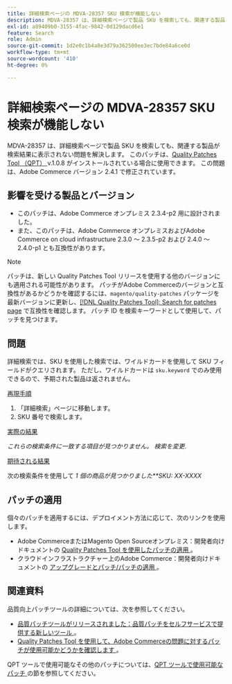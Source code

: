 ```yaml
---
title: 詳細検索ページの MDVA-28357 SKU 検索が機能しない
description: MDVA-28357 は、詳細検索ページで製品 SKU を検索しても、関連する製品が検索結果に表示されない問題を解決します。 このパッチは、[Quality Patches Tool （QPT） ] （/help/announcements/adobe-commerce-announcements/magento-quality-patches-released-new-tool-to-self-serve-quality-patches.md） v.1.0.8 がインストールされている場合に利用できます。 この問題は、Adobe Commerce バージョン 2.4.1 で修正されています。
exl-id: a89409b0-3155-4fac-9842-0d129dacd6e1
feature: Search
role: Admin
source-git-commit: 1d2e0c1b4a8e3d79a362500ee3ec7bde84a6ce0d
workflow-type: tm+mt
source-wordcount: '410'
ht-degree: 0%

---
```


# 詳細検索ページの MDVA-28357 SKU 検索が機能しない

MDVA-28357 は、詳細検索ページで製品 SKU を検索しても、関連する製品が検索結果に表示されない問題を解決します。 このパッチは、[Quality Patches Tool （QPT） ](/help/announcements/adobe-commerce-announcements/magento-quality-patches-released-new-tool-to-self-serve-quality-patches.md) v.1.0.8 がインストールされている場合に使用できます。 この問題は、Adobe Commerce バージョン 2.4.1 で修正されています。

## 影響を受ける製品とバージョン

* このパッチは、Adobe Commerce オンプレミス 2.3.4-p2 用に設計されました。
* また、このパッチは、Adobe Commerce オンプレミスおよびAdobe Commerce on cloud infrastructure 2.3.0 ～ 2.3.5-p2 および 2.4.0 ～ 2.4.0-p1 とも互換性があります。

>[!NOTE]
>
>パッチは、新しい Quality Patches Tool リリースを使用する他のバージョンにも適用される可能性があります。 パッチがAdobe Commerceのバージョンと互換性があるかどうかを確認するには、`magento/quality-patches` パッケージを最新バージョンに更新し、[[!DNL Quality Patches Tool]: Search for patches page](https://devdocs.magento.com/quality-patches/tool.html#patch-grid) で互換性を確認します。 パッチ ID を検索キーワードとして使用して、パッチを見つけます。

## 問題

詳細検索では、SKU を使用した検索では、ワイルドカードを使用して SKU フィールドがクエリされます。 ただし、ワイルドカードは `sku.keyword` でのみ使用できるので、予期された製品は返されません。

<u> 再現手順 </u>

1. 「詳細検索」ページに移動します。
1. SKU 番号で検索します。

<u> 実際の結果 </u>

*これらの検索条件に一致する項目が見つかりません。 検索を変更*.

<u> 期待される結果 </u>

次の検索条件を使用して *1 個の商品が見つかりました**SKU: XX-XXXX*

## パッチの適用

個々のパッチを適用するには、デプロイメント方法に応じて、次のリンクを使用します。

* Adobe CommerceまたはMagento Open Sourceオンプレミス：開発者向けドキュメントの [Quality Patches Tool を使用したパッチの適用 ](https://devdocs.magento.com/guides/v2.4/comp-mgr/patching/mqp.html)。
* クラウドインフラストラクチャー上のAdobe Commerce：開発者向けドキュメントの [ アップグレードとパッチ/パッチの適用 ](https://devdocs.magento.com/cloud/project/project-patch.html)。

## 関連資料

品質向上パッチツールの詳細については、次を参照してください。

* [ 品質パッチツールがリリースされました：品質パッチをセルフサービスで提供する新しいツール ](/help/announcements/adobe-commerce-announcements/magento-quality-patches-released-new-tool-to-self-serve-quality-patches.md)。
* [Quality Patches Tool を使用して、Adobe Commerceの問題に対するパッチが使用可能かどうかを確認します ](/help/support-tools/patches-available-in-qpt-tool/check-patch-for-magento-issue-with-magento-quality-patches.md)。

QPT ツールで使用可能なその他のパッチについては、[QPT ツールで使用可能なパッチ ](https://support.magento.com/hc/en-us/sections/360010506631-Patches-available-in-QPT-tool-) の節を参照してください。
